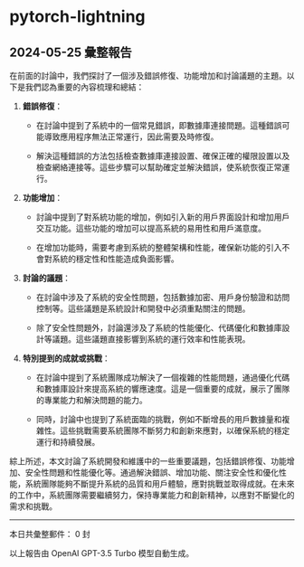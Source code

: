 # pytorch-lightning

## 2024-05-25 彙整報告

在前面的討論中，我們探討了一個涉及錯誤修復、功能增加和討論議題的主題。以下是我們認為重要的內容梳理和總結：



1. **錯誤修復**：

   - 在討論中提到了系統中的一個常見錯誤，即數據庫連接問題。這種錯誤可能導致應用程序無法正常運行，因此需要及時修復。

   - 解決這種錯誤的方法包括檢查數據庫連接設置、確保正確的權限設置以及檢查網絡連接等。這些步驟可以幫助確定並解決錯誤，使系統恢復正常運行。



2. **功能增加**：

   - 討論中提到了對系統功能的增加，例如引入新的用戶界面設計和增加用戶交互功能。這些功能的增加可以提高系統的易用性和用戶滿意度。

   - 在增加功能時，需要考慮到系統的整體架構和性能，確保新功能的引入不會對系統的穩定性和性能造成負面影響。



3. **討論的議題**：

   - 在討論中涉及了系統的安全性問題，包括數據加密、用戶身份驗證和訪問控制等。這些議題是系統設計和開發中必須重點關注的問題。

   - 除了安全性問題外，討論還涉及了系統的性能優化、代碼優化和數據庫設計等議題。這些議題直接影響到系統的運行效率和性能表現。



4. **特別提到的成就或挑戰**：

   - 在討論中提到了系統團隊成功解決了一個複雜的性能問題，通過優化代碼和數據庫設計來提高系統的響應速度。這是一個重要的成就，展示了團隊的專業能力和解決問題的能力。

   - 同時，討論中也提到了系統面臨的挑戰，例如不斷增長的用戶數據量和複雜性。這些挑戰需要系統團隊不斷努力和創新來應對，以確保系統的穩定運行和持續發展。



綜上所述，本文討論了系統開發和維護中的一些重要議題，包括錯誤修復、功能增加、安全性問題和性能優化等。通過解決錯誤、增加功能、關注安全性和優化性能，系統團隊能夠不斷提升系統的品質和用戶體驗，應對挑戰並取得成就。在未來的工作中，系統團隊需要繼續努力，保持專業能力和創新精神，以應對不斷變化的需求和挑戰。



---



本日共彙整郵件： 0 封



以上報告由 OpenAI GPT-3.5 Turbo 模型自動生成。